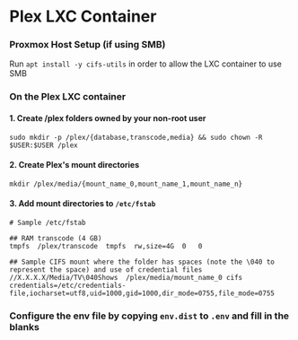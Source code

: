 
# Plex LXC Container

### Proxmox Host Setup (if using SMB)
Run `apt install -y cifs-utils` in order to allow the LXC container to use SMB

### On the Plex LXC container

#### 1. Create /plex folders owned by your non-root user

`sudo mkdir -p /plex/{database,transcode,media} && sudo chown -R $USER:$USER /plex`

#### 2. Create Plex's mount directories

  `mkdir /plex/media/{mount_name_0,mount_name_1,mount_name_n}`

#### 3. Add mount directories to `/etc/fstab`
```
# Sample /etc/fstab

## RAM transcode (4 GB)
tmpfs  /plex/transcode  tmpfs  rw,size=4G  0   0

## Sample CIFS mount where the folder has spaces (note the \040 to represent the space) and use of credential files
//X.X.X.X/Media/TV\040Shows  /plex/media/mount_name_0 cifs credentials=/etc/credentials-file,iocharset=utf8,uid=1000,gid=1000,dir_mode=0755,file_mode=0755
```

### Configure the env file by copying `env.dist` to `.env` and fill in the blanks
